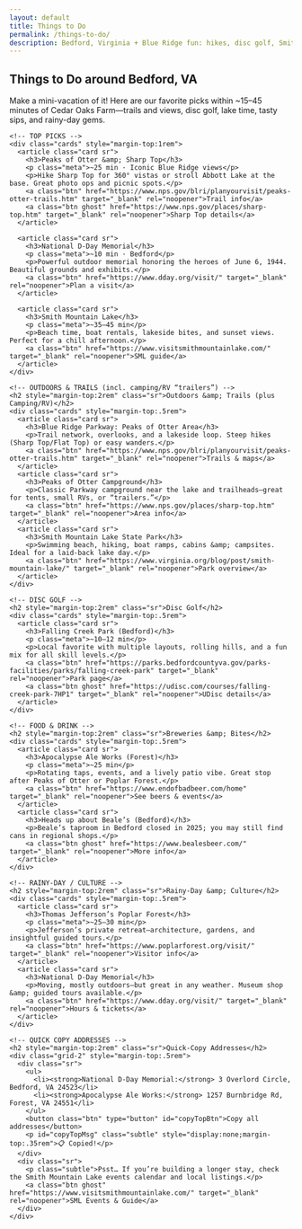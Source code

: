 ```yaml
---
layout: default
title: Things to Do
permalink: /things-to-do/
description: Bedford, Virginia + Blue Ridge fun: hikes, disc golf, Smith Mountain Lake, breweries, museums, and more.
---
```


<section class="section">
  <div class="container">
    <h1 class="h1">Things to Do around Bedford, VA</h1>
    <p class="lead">Make a mini-vacation of it! Here are our favorite picks within ~15–45 minutes of Cedar Oaks Farm—trails and views, disc golf, lake time, tasty sips, and rainy-day gems.</p>

    <!-- TOP PICKS -->
    <div class="cards" style="margin-top:1rem">
      <article class="card sr">
        <h3>Peaks of Otter &amp; Sharp Top</h3>
        <p class="meta">~25 min · Iconic Blue Ridge views</p>
        <p>Hike Sharp Top for 360° vistas or stroll Abbott Lake at the base. Great photo ops and picnic spots.</p>
        <a class="btn" href="https://www.nps.gov/blri/planyourvisit/peaks-otter-trails.htm" target="_blank" rel="noopener">Trail info</a>
        <a class="btn ghost" href="https://www.nps.gov/places/sharp-top.htm" target="_blank" rel="noopener">Sharp Top details</a>
      </article>

      <article class="card sr">
        <h3>National D-Day Memorial</h3>
        <p class="meta">~10 min · Bedford</p>
        <p>Powerful outdoor memorial honoring the heroes of June 6, 1944. Beautiful grounds and exhibits.</p>
        <a class="btn" href="https://www.dday.org/visit/" target="_blank" rel="noopener">Plan a visit</a>
      </article>

      <article class="card sr">
        <h3>Smith Mountain Lake</h3>
        <p class="meta">~35–45 min</p>
        <p>Beach time, boat rentals, lakeside bites, and sunset views. Perfect for a chill afternoon.</p>
        <a class="btn" href="https://www.visitsmithmountainlake.com/" target="_blank" rel="noopener">SML guide</a>
      </article>
    </div>

    <!-- OUTDOORS & TRAILS (incl. camping/RV “trailers”) -->
    <h2 style="margin-top:2rem" class="sr">Outdoors &amp; Trails (plus Camping/RV)</h2>
    <div class="cards" style="margin-top:.5rem">
      <article class="card sr">
        <h3>Blue Ridge Parkway: Peaks of Otter Area</h3>
        <p>Trail network, overlooks, and a lakeside loop. Steep hikes (Sharp Top/Flat Top) or easy wanders.</p>
        <a class="btn" href="https://www.nps.gov/blri/planyourvisit/peaks-otter-trails.htm" target="_blank" rel="noopener">Trails & maps</a>
      </article>
      <article class="card sr">
        <h3>Peaks of Otter Campground</h3>
        <p>Classic Parkway campground near the lake and trailheads—great for tents, small RVs, or “trailers.”</p>
        <a class="btn" href="https://www.nps.gov/places/sharp-top.htm" target="_blank" rel="noopener">Area info</a>
      </article>
      <article class="card sr">
        <h3>Smith Mountain Lake State Park</h3>
        <p>Swimming beach, hiking, boat ramps, cabins &amp; campsites. Ideal for a laid-back lake day.</p>
        <a class="btn" href="https://www.virginia.org/blog/post/smith-mountain-lake/" target="_blank" rel="noopener">Park overview</a>
      </article>
    </div>

    <!-- DISC GOLF -->
    <h2 style="margin-top:2rem" class="sr">Disc Golf</h2>
    <div class="cards" style="margin-top:.5rem">
      <article class="card sr">
        <h3>Falling Creek Park (Bedford)</h3>
        <p class="meta">~10–12 min</p>
        <p>Local favorite with multiple layouts, rolling hills, and a fun mix for all skill levels.</p>
        <a class="btn" href="https://parks.bedfordcountyva.gov/parks-facilities/parks/falling-creek-park" target="_blank" rel="noopener">Park page</a>
        <a class="btn ghost" href="https://udisc.com/courses/falling-creek-park-7HP1" target="_blank" rel="noopener">UDisc details</a>
      </article>
    </div>

    <!-- FOOD & DRINK -->
    <h2 style="margin-top:2rem" class="sr">Breweries &amp; Bites</h2>
    <div class="cards" style="margin-top:.5rem">
      <article class="card sr">
        <h3>Apocalypse Ale Works (Forest)</h3>
        <p class="meta">~25 min</p>
        <p>Rotating taps, events, and a lively patio vibe. Great stop after Peaks of Otter or Poplar Forest.</p>
        <a class="btn" href="https://www.endofbadbeer.com/home" target="_blank" rel="noopener">See beers & events</a>
      </article>
      <article class="card sr">
        <h3>Heads up about Beale’s (Bedford)</h3>
        <p>Beale’s taproom in Bedford closed in 2025; you may still find cans in regional shops.</p>
        <a class="btn ghost" href="https://www.bealesbeer.com/" target="_blank" rel="noopener">More info</a>
      </article>
    </div>

    <!-- RAINY-DAY / CULTURE -->
    <h2 style="margin-top:2rem" class="sr">Rainy-Day &amp; Culture</h2>
    <div class="cards" style="margin-top:.5rem">
      <article class="card sr">
        <h3>Thomas Jefferson’s Poplar Forest</h3>
        <p class="meta">~25–30 min</p>
        <p>Jefferson’s private retreat—architecture, gardens, and insightful guided tours.</p>
        <a class="btn" href="https://www.poplarforest.org/visit/" target="_blank" rel="noopener">Visitor info</a>
      </article>
      <article class="card sr">
        <h3>National D-Day Memorial</h3>
        <p>Moving, mostly outdoors—but great in any weather. Museum shop &amp; guided tours available.</p>
        <a class="btn" href="https://www.dday.org/visit/" target="_blank" rel="noopener">Hours & tickets</a>
      </article>
    </div>

    <!-- QUICK COPY ADDRESSES -->
    <h2 style="margin-top:2rem" class="sr">Quick-Copy Addresses</h2>
    <div class="grid-2" style="margin-top:.5rem">
      <div class="sr">
        <ul>
          <li><strong>National D-Day Memorial:</strong> 3 Overlord Circle, Bedford, VA 24523</li>
          <li><strong>Apocalypse Ale Works:</strong> 1257 Burnbridge Rd, Forest, VA 24551</li>
        </ul>
        <button class="btn" type="button" id="copyTopBtn">Copy all addresses</button>
        <p id="copyTopMsg" class="subtle" style="display:none;margin-top:.35rem">📋 Copied!</p>
      </div>
      <div class="sr">
        <p class="subtle">Psst… If you’re building a longer stay, check the Smith Mountain Lake events calendar and local listings.</p>
        <a class="btn ghost" href="https://www.visitsmithmountainlake.com/" target="_blank" rel="noopener">SML Events & Guide</a>
      </div>
    </div>
  </div>
</section>

<script>
  // Quick-copy helper
  const copyTopBtn = document.getElementById('copyTopBtn');
  const copyTopMsg = document.getElementById('copyTopMsg');
  if (copyTopBtn){
    copyTopBtn.addEventListener('click', async ()=>{
      const text = [
        "National D-Day Memorial, 3 Overlord Circle, Bedford, VA 24523",
        "Apocalypse Ale Works, 1257 Burnbridge Rd, Forest, VA 24551"
      ].join("\\n");
      try {
        await navigator.clipboard.writeText(text);
        copyTopMsg.style.display = 'block';
        setTimeout(()=> copyTopMsg.style.display = 'none', 2000);
      } catch (e){
        alert("Unable to copy—please copy manually.");
      }
    });
  }
</script>
